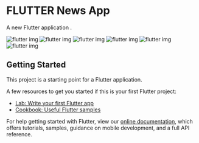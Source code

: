 # FLUTTER News App


A new Flutter application . 
 
![flutter img](https://pasteboard.co/HWtrEeO.png)
![flutter img](https://ibb.co/yXVjStg)
![flutter img](https://ibb.co/vH8JD3v)
![flutter img](https://ibb.co/JsBNCBz)
![flutter img](https://ibb.co/v17FrS9)
![flutter img](https://ibb.co/Yy8XGxk)


 
 



 
## Getting Started

This project is a starting point for a Flutter application.

A few resources to get you started if this is your first Flutter project:

- [Lab: Write your first Flutter app](https://flutter.io/docs/get-started/codelab)
- [Cookbook: Useful Flutter samples](https://flutter.io/docs/cookbook)

For help getting started with Flutter, view our 
[online documentation](https://flutter.io/docs), which offers tutorials, 
samples, guidance on mobile development, and a full API reference.
